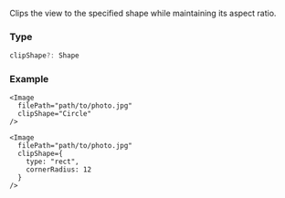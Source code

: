 Clips the view to the specified shape while maintaining its aspect ratio.

### Type

```ts
clipShape?: Shape
```

### Example

```tsx
<Image 
  filePath="path/to/photo.jpg"
  clipShape="Circle"
/>

<Image 
  filePath="path/to/photo.jpg"
  clipShape={
    type: "rect",
    cornerRadius: 12
  }
/>
```
